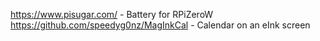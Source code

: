https://www.pisugar.com/ - Battery for RPiZeroW
https://github.com/speedyg0nz/MagInkCal - Calendar on an eInk screen